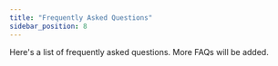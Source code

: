 ```yaml
---
title: "Frequently Asked Questions"
sidebar_position: 8
---
```

Here's a list of frequently asked questions. More FAQs will be added.

